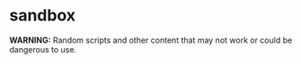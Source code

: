 # sandbox  

**WARNING:** Random scripts and other content that may not work or could be dangerous to use.  

